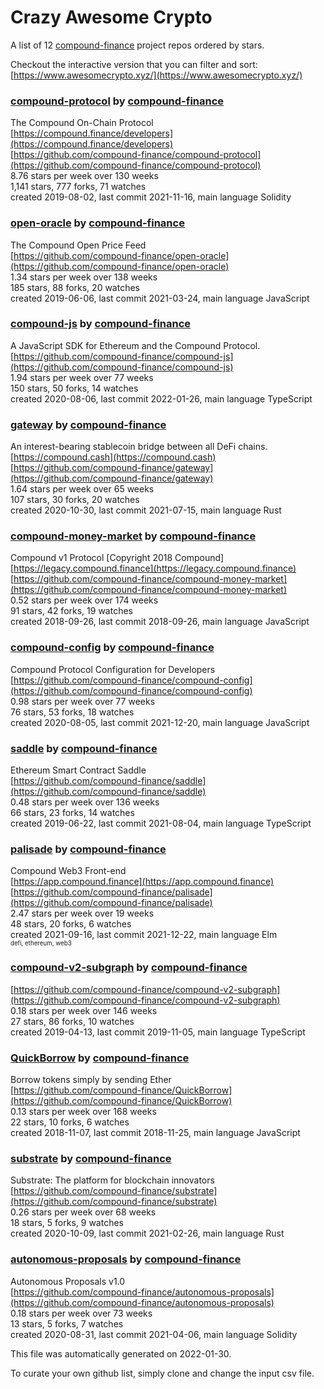 # Crazy Awesome Crypto
A list of 12 [compound-finance](https://github.com/compound-finance) project repos ordered by stars.  

Checkout the interactive version that you can filter and sort: 
[https://www.awesomecrypto.xyz/](https://www.awesomecrypto.xyz/)  


### [compound-protocol](https://github.com/compound-finance/compound-protocol) by [compound-finance](https://github.com/compound-finance)  
The Compound On-Chain Protocol  
[https://compound.finance/developers](https://compound.finance/developers)  
[https://github.com/compound-finance/compound-protocol](https://github.com/compound-finance/compound-protocol)  
8.76 stars per week over 130 weeks  
1,141 stars, 777 forks, 71 watches  
created 2019-08-02, last commit 2021-11-16, main language Solidity  


### [open-oracle](https://github.com/compound-finance/open-oracle) by [compound-finance](https://github.com/compound-finance)  
The Compound Open Price Feed  
[https://github.com/compound-finance/open-oracle](https://github.com/compound-finance/open-oracle)  
1.34 stars per week over 138 weeks  
185 stars, 88 forks, 20 watches  
created 2019-06-06, last commit 2021-03-24, main language JavaScript  


### [compound-js](https://github.com/compound-finance/compound-js) by [compound-finance](https://github.com/compound-finance)  
A JavaScript SDK for Ethereum and the Compound Protocol.  
[https://github.com/compound-finance/compound-js](https://github.com/compound-finance/compound-js)  
1.94 stars per week over 77 weeks  
150 stars, 50 forks, 14 watches  
created 2020-08-06, last commit 2022-01-26, main language TypeScript  


### [gateway](https://github.com/compound-finance/gateway) by [compound-finance](https://github.com/compound-finance)  
An interest-bearing stablecoin bridge between all DeFi chains.  
[https://compound.cash](https://compound.cash)  
[https://github.com/compound-finance/gateway](https://github.com/compound-finance/gateway)  
1.64 stars per week over 65 weeks  
107 stars, 30 forks, 20 watches  
created 2020-10-30, last commit 2021-07-15, main language Rust  


### [compound-money-market](https://github.com/compound-finance/compound-money-market) by [compound-finance](https://github.com/compound-finance)  
Compound v1 Protocol [Copyright 2018 Compound]  
[https://legacy.compound.finance](https://legacy.compound.finance)  
[https://github.com/compound-finance/compound-money-market](https://github.com/compound-finance/compound-money-market)  
0.52 stars per week over 174 weeks  
91 stars, 42 forks, 19 watches  
created 2018-09-26, last commit 2018-09-26, main language JavaScript  


### [compound-config](https://github.com/compound-finance/compound-config) by [compound-finance](https://github.com/compound-finance)  
Compound Protocol Configuration for Developers  
[https://github.com/compound-finance/compound-config](https://github.com/compound-finance/compound-config)  
0.98 stars per week over 77 weeks  
76 stars, 53 forks, 18 watches  
created 2020-08-05, last commit 2021-12-20, main language JavaScript  


### [saddle](https://github.com/compound-finance/saddle) by [compound-finance](https://github.com/compound-finance)  
Ethereum Smart Contract Saddle  
[https://github.com/compound-finance/saddle](https://github.com/compound-finance/saddle)  
0.48 stars per week over 136 weeks  
66 stars, 23 forks, 14 watches  
created 2019-06-22, last commit 2021-08-04, main language TypeScript  


### [palisade](https://github.com/compound-finance/palisade) by [compound-finance](https://github.com/compound-finance)  
Compound Web3 Front-end  
[https://app.compound.finance](https://app.compound.finance)  
[https://github.com/compound-finance/palisade](https://github.com/compound-finance/palisade)  
2.47 stars per week over 19 weeks  
48 stars, 20 forks, 6 watches  
created 2021-09-16, last commit 2021-12-22, main language Elm  
<sub><sup>defi, ethereum, web3</sup></sub>


### [compound-v2-subgraph](https://github.com/compound-finance/compound-v2-subgraph) by [compound-finance](https://github.com/compound-finance)  
  
[https://github.com/compound-finance/compound-v2-subgraph](https://github.com/compound-finance/compound-v2-subgraph)  
0.18 stars per week over 146 weeks  
27 stars, 86 forks, 10 watches  
created 2019-04-13, last commit 2019-11-05, main language TypeScript  


### [QuickBorrow](https://github.com/compound-finance/QuickBorrow) by [compound-finance](https://github.com/compound-finance)  
Borrow tokens simply by sending Ether  
[https://github.com/compound-finance/QuickBorrow](https://github.com/compound-finance/QuickBorrow)  
0.13 stars per week over 168 weeks  
22 stars, 10 forks, 6 watches  
created 2018-11-07, last commit 2018-11-25, main language JavaScript  


### [substrate](https://github.com/compound-finance/substrate) by [compound-finance](https://github.com/compound-finance)  
Substrate: The platform for blockchain innovators  
[https://github.com/compound-finance/substrate](https://github.com/compound-finance/substrate)  
0.26 stars per week over 68 weeks  
18 stars, 5 forks, 9 watches  
created 2020-10-09, last commit 2021-02-26, main language Rust  


### [autonomous-proposals](https://github.com/compound-finance/autonomous-proposals) by [compound-finance](https://github.com/compound-finance)  
Autonomous Proposals v1.0  
[https://github.com/compound-finance/autonomous-proposals](https://github.com/compound-finance/autonomous-proposals)  
0.18 stars per week over 73 weeks  
13 stars, 5 forks, 7 watches  
created 2020-08-31, last commit 2021-04-06, main language Solidity  


This file was automatically generated on 2022-01-30.  

To curate your own github list, simply clone and change the input csv file.  